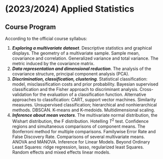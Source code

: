 # (2023/2024) Applied Statistics

## Course Program

According to the official course syllabus:

1. ***Exploring a multivariate dataset***. Descriptive statistics and graphical displays. The geometry of a multivariate sample. Sample mean, covariance and correlation. Generalized variance and total variance. The metric induced by the covariance matrix.
2. ***Data representation and dimensional reduction***. The analysis of the covariance structure, principal component analysis (PCA).
3. ***Discrimination, classification, clustering***. Statistical classification: model, misclassification costs and prior probability. Bayesian supervised classification and the Fisher approach to discriminant analysis. Cross-validation for the evaluation of a classification function. Alternative approaches to classification: CART, support vector machines. Similarity measures. Unsupervised classification; hierarchical and nonhierarchical methods. DBSCAN. K-means and K-medoids. Multidimensional scaling.
4. ***Inference about mean vectors***. The multivariate normal distribution, the Wishart distribution, the F distribution. Hotelling $T^2$ test. Confidence regions and simultaneous comparisons of component means. The Bonferroni method for multiple comparisons. Familywise Error Rate and False Discovery Rate. Comparisons of several multivariate means. ANOVA and MANOVA. Inference for Linear Models. Beyond Ordinary Least Squares: ridge regression, lasso, regularized least Squares. Random effects and mixed effects linear models.